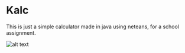 # Kalc
This is just a simple calculator made in java using neteans, for a school assignment.

![alt text](https://lh3.googleusercontent.com/9lHp8NwLObiUsDaPA_OlWvra39EvIv3JJnFboTu4i2XTttaeLS45PWHNpBKFE-1oJeiqiwYdf-j51zvBUmdEt3FHDcho3kvw0dNgohlJZm9LijgCNfuLGRFuRC78k0wgcJBPaKxIl1Iqeqd7peq0QSQz0aGhp8F2WETs1-FMJ6v0fc2bfbaQCbkBDsTOR5oiFfpuIV0Pjhqus-5TkWr3CCpqR8vqD4IEcDEy-SM-jue27hWkB0sBVyKV37xsG_qYBE32w1W2KA_zg4tyQwO_tmG2suul20w2Oc6HPYyJ2gaYikt9DMDWb_CiGz90m26EW9jD9CEPHI1kJ3g1OzJCweZWCP2FDpSPoKpPSfzmkjT4Xo7akUul6CtHwtrpyEo9QvruepPrxVHnfFiXI3YuiCbeC6ovIkE7uXPY2ZAqGiBqqEyycbDolJ98Rbf_lGI-x6OPOpkTSelEJ3ImHvcCFXdK66MCdMI5b1rDOGlBtASgiymiWQkkgiRGKFhCkPK-jsTv7enu9SbTreoCbm-N1aIPXp-3GI2NlH6UreJzdQOf020kMp4haX4-aOrYoS0GN3HcgQxYY16C_vBBWB45Y3-tqKxaVE5L85HE-XND4IHU4vFjTccZU2Bbdqj7Kj_MHdUSH_nIKyNRroVsTb8waYMMSc8ioh0=w368-h349-no)
